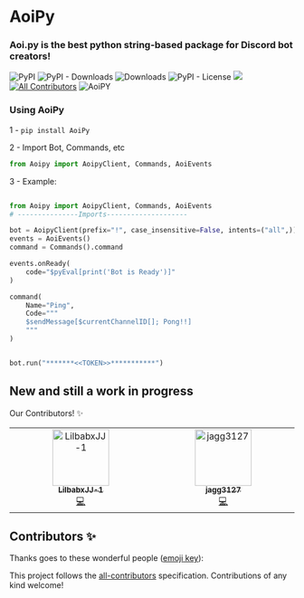 # AoiPy
<!-- ALL-CONTRIBUTORS-BADGE:START - Do not remove or modify this section -->
<!-- ALL-CONTRIBUTORS-BADGE:END -->
### Aoi.py is the best python string-based package for Discord bot creators!


![PyPI](https://img.shields.io/pypi/v/aoipy)
![PyPI - Downloads](https://img.shields.io/pypi/dm/aoipy?color=green&label=downloads)
![Downloads](https://static.pepy.tech/personalized-badge/aoipy?period=total&units=international_system&left_color=grey&right_color=green&left_text=downloads)
![PyPI - License](https://img.shields.io/pypi/l/aoipy)
![](https://tokei.rs/b1/github/tomschimansky/aoipy)
[![All Contributors](https://img.shields.io/badge/all_contributors-2-orange.svg?style=flat-square)](#contributors-)
![AoiPY](https://github.com/LilbabxJJ-1/Aoipy/blob/master/aoipy/AOIpy%20(1).png)
### Using AoiPy

1 - `pip install AoiPy`

2 - Import Bot, Commands, etc

```python
from Aoipy import AoipyClient, Commands, AoiEvents
```

3 -  Example:

```python

from Aoipy import AoipyClient, Commands, AoiEvents
# ---------------Imports--------------------

bot = AoipyClient(prefix="!", case_insensitive=False, intents=("all",))
events = AoiEvents()
command = Commands().command

events.onReady(
    code="$pyEval[print('Bot is Ready')]"
)

command(
    Name="Ping",
    Code="""
    $sendMessage[$currentChannelID[]; Pong!!]
    """
)


bot.run("*******<<TOKEN>>***********")
```

## New and still a work in progress


Our Contributors! ✨
<!-- ALL-CONTRIBUTORS-LIST:START - Do not remove or modify this section -->
<!-- prettier-ignore-start -->
<!-- markdownlint-disable -->
<table>
  <tbody>
    <tr>
      <td align="center" valign="top" width="14.28%"><a href="https://github.com/LilbabxJJ-1"><img src="https://avatars.githubusercontent.com/u/99676249?v=4?s=100" width="100px;" alt="LilbabxJJ-1"/><br /><sub><b>LilbabxJJ-1</b></sub></a><br /><a href="https://github.com/LilbabxJJ-1/AoiPy2.0/commits?author=LilbabxJJ-1" title="Code">💻</a></td>
      <td align="center" valign="top" width="14.28%"><a href="https://github.com/jagg3127"><img src="https://avatars.githubusercontent.com/u/61505193?v=4?s=100" width="100px;" alt="jagg3127"/><br /><sub><b>jagg3127</b></sub></a><br /><a href="https://github.com/LilbabxJJ-1/AoiPy2.0/commits?author=jagg3127" title="Code">💻</a></td>
    </tr>
  </tbody>
</table>

<!-- markdownlint-restore -->
<!-- prettier-ignore-end -->

<!-- ALL-CONTRIBUTORS-LIST:END -->
## Contributors ✨

Thanks goes to these wonderful people ([emoji key](https://allcontributors.org/docs/en/emoji-key)):

<!-- ALL-CONTRIBUTORS-LIST:START - Do not remove or modify this section -->
<!-- prettier-ignore-start -->
<!-- markdownlint-disable -->
<!-- markdownlint-restore -->
<!-- prettier-ignore-end -->
<!-- ALL-CONTRIBUTORS-LIST:END -->

This project follows the [all-contributors](https://github.com/all-contributors/all-contributors) specification. Contributions of any kind welcome!
